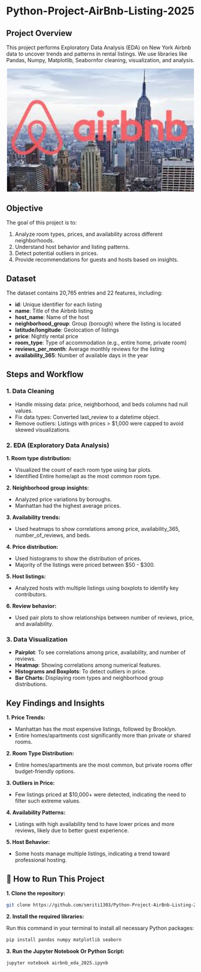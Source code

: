 # Python-Project-AirBnb-Listing-2025
## Project Overview
This project performs Exploratory Data Analysis (EDA) on New York Airbnb data to uncover trends and patterns in rental listings. We use libraries like Pandas, Numpy, Matplotlib, Seabornfor cleaning, visualization, and analysis.

<p align="center">
  <img src="airbnb.png"  width="500"/>
</p>

## Objective
The goal of this project is to:
1. Analyze room types, prices, and availability across different neighborhoods.  
2. Understand host behavior and listing patterns.  
3. Detect potential outliers in prices.  
4. Provide recommendations for guests and hosts based on insights.

## Dataset
The dataset contains 20,765 entries and 22 features, including:

- **id**: Unique identifier for each listing
- __name__: Title of the Airbnb listing
- __host_name__: Name of the host
- __neighborhood_group__: Group (borough) where the listing is located
- __latitude/longitude__: Geolocation of listings
- __price__: Nightly rental price
- __room_type__: Type of accommodation (e.g., entire home, private room)
- __reviews_per_month__: Average monthly reviews for the listing
- __availability_365__: Number of available days in the year

## Steps and Workflow
### 1. Data Cleaning
+ Handle missing data: price, neighborhood, and beds columns had null values.
+ Fix data types: Converted last_review to a datetime object.
+ Remove outliers: Listings with prices > $1,000 were capped to avoid skewed visualizations.
### 2. EDA (Exploratory Data Analysis)
__1. Room type distribution:__

  - Visualized the count of each room type using bar plots.
  - Identified Entire home/apt as the most common room type.

__2. Neighborhood group insights:__

  - Analyzed price variations by boroughs.
  - Manhattan had the highest average prices.

__3. Availability trends:__


  - Used heatmaps to show correlations among price, availability_365, number_of_reviews, and beds.

__4. Price distribution:__

  - Used histograms to show the distribution of prices.
  - Majority of the listings were priced between $50 - $300.

__5. Host listings:__

  - Analyzed hosts with multiple listings using boxplots to identify key contributors.

__6. Review behavior:__

  - Used pair plots to show relationships between number of reviews, price, and availability.
### 3. Data Visualization

+ __Pairplot__: To see correlations among price, availability, and number of reviews.
+ __Heatmap__: Showing correlations among numerical features.
+ __Histograms and Boxplots__: To detect outliers in price.
+ __Bar Charts:__ Displaying room types and neighborhood group distributions.

## Key Findings and Insights
__1. Price Trends:__

+ Manhattan has the most expensive listings, followed by Brooklyn.
+ Entire homes/apartments cost significantly more than private or shared rooms.

__2. Room Type Distribution:__

+ Entire homes/apartments are the most common, but private rooms offer budget-friendly options.
  
__3. Outliers in Price:__

+ Few listings priced at $10,000+ were detected, indicating the need to filter such extreme values.
  
__4. Availability Patterns:__

+ Listings with high availability tend to have lower prices and more reviews, likely due to better guest experience.
  
__5. Host Behavior:__

+ Some hosts manage multiple listings, indicating a trend toward professional hosting.

## 🚀 How to Run This Project

**1. Clone the repository:**  
```bash
git clone https://github.com/smriti1303/Python-Project-AirBnb-Listing-2025.git
```

**2. Install the required libraries:**

Run this command in your terminal to install all necessary Python packages:

```bash
pip install pandas numpy matplotlib seaborn
```

**3. Run the Jupyter Notebook Or Python Script:**
```bash
jupyter notebook airbnb_eda_2025.ipynb
```
